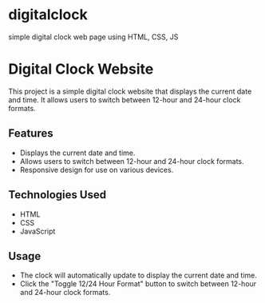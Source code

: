 # digitalclock
simple digital clock web page using HTML, CSS, JS

# Digital Clock Website

This project is a simple digital clock website that displays the current date and time. It allows users to switch between 12-hour and 24-hour clock formats.

## Features

- Displays the current date and time.
- Allows users to switch between 12-hour and 24-hour clock formats.
- Responsive design for use on various devices.

## Technologies Used

- HTML
- CSS
- JavaScript

## Usage

- The clock will automatically update to display the current date and time.
- Click the "Toggle 12/24 Hour Format" button to switch between 12-hour and 24-hour clock formats.


